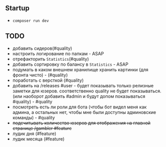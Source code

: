 ## Startup
* `composer run dev`
## TODO
* добавить сидеров(#quality)
* настроить логирование по папкам - ASAP
* отрефакторить `Statistics`(#quality)
* добавить сортировку по балансу в `Statistics` - ASAP
* подумать в каком внешнем хранилище хранить картинки (для фронта чисто) - (#quality)
* поработать с версткой (#quality)
* добавить на /releases #user - будет показывать только релизные заметки для юзеров. соответственно quality не будет показываться. (или наоборот добавить #admin и будут допом показываться #quality) - #quality
* посмотреть есть ли роли для бота (чтобы бот видел меня как админа, а остальных нет, чтобы мне были доступны админовские команды) - #quality
* ~~подсчитывать количество юзеров для отображения на главной странице /gambler #feature~~
* лудик дня (#feature)
* лудик месяца (#feature)